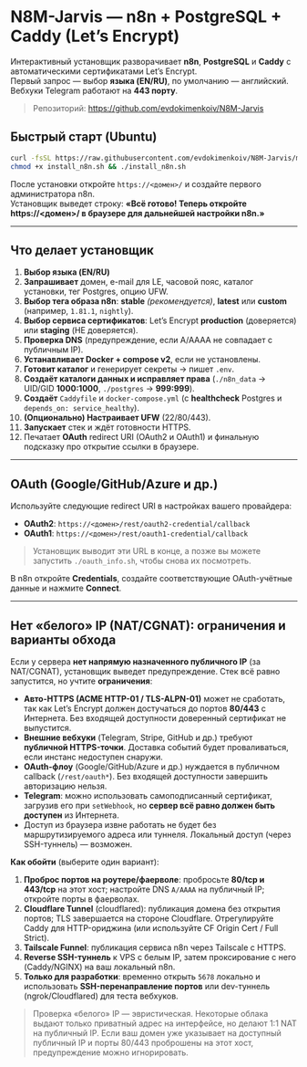 # N8M-Jarvis — n8n + PostgreSQL + Caddy (Let’s Encrypt)

Интерактивный установщик разворачивает **n8n**, **PostgreSQL** и **Caddy** с автоматическими сертификатами Let’s Encrypt.  
Первый запрос — выбор **языка (EN/RU)**, по умолчанию — английский. Вебхуки Telegram работают на **443 порту**.

> Репозиторий: https://github.com/evdokimenkoiv/N8M-Jarvis

## Быстрый старт (Ubuntu)
```bash
curl -fsSL https://raw.githubusercontent.com/evdokimenkoiv/N8M-Jarvis/main/install_n8n.sh -o install_n8n.sh
chmod +x install_n8n.sh && ./install_n8n.sh
```

После установки откройте `https://<домен>/` и создайте первого администратора n8n.  
Установщик выведет строку: **«Всё готово! Теперь откройте https://<домен>/ в браузере для дальнейшей настройки n8n.»**

---

## Что делает установщик

1. **Выбор языка (EN/RU)**  
2. **Запрашивает** домен, e-mail для LE, часовой пояс, каталог установки, тег Postgres, опцию UFW.  
3. **Выбор тега образа n8n**: **stable** *(рекомендуется)*, **latest** или **custom** (например, `1.81.1`, `nightly`).  
4. **Выбор сервиса сертификатов**: Let’s Encrypt **production** (доверяется) или **staging** (НЕ доверяется).  
5. **Проверка DNS** (предупреждение, если A/AAAA не совпадает с публичным IP).  
6. **Устанавливает Docker + compose v2**, если не установлены.  
7. **Готовит каталог** и генерирует секреты → пишет `.env`.  
8. **Создаёт каталоги данных и исправляет права** (`./n8n_data` → UID/GID **1000:1000**, `./postgres` → **999:999**).  
9. **Создаёт** `Caddyfile` и `docker-compose.yml` (с **healthcheck** Postgres и `depends_on: service_healthy`).  
10. **(Опционально) Настраивает UFW** (22/80/443).  
11. **Запускает** стек и ждёт готовности HTTPS.  
12. Печатает **OAuth** redirect URI (OAuth2 и OAuth1) и финальную подсказку про открытие ссылки в браузере.

---

## OAuth (Google/GitHub/Azure и др.)

Используйте следующие redirect URI в настройках вашего провайдера:

- **OAuth2**: `https://<домен>/rest/oauth2-credential/callback`  
- **OAuth1**: `https://<домен>/rest/oauth1-credential/callback`

> Установщик выводит эти URL в конце, а позже вы можете запустить `./oauth_info.sh`, чтобы снова их посмотреть.

В n8n откройте **Credentials**, создайте соответствующие OAuth-учётные данные и нажмите **Connect**.

---

## Нет «белого» IP (NAT/CGNAT): ограничения и варианты обхода

Если у сервера **нет напрямую назначенного публичного IP** (за NAT/CGNAT), установщик выведет предупреждение. Стек всё равно запустится, но учтите **ограничения**:

- **Авто-HTTPS (ACME HTTP-01 / TLS-ALPN-01)** может не сработать, так как Let’s Encrypt должен достучаться до портов **80/443** с Интернета. Без входящей доступности доверенный сертификат не выпустится.
- **Внешние вебхуки** (Telegram, Stripe, GitHub и др.) требуют **публичной HTTPS-точки**. Доставка событий будет проваливаться, если инстанс недоступен снаружи.
- **OAuth-флоу** (Google/GitHub/Azure и др.) нуждается в публичном callback (`/rest/oauth*`). Без входящей доступности завершить авторизацию нельзя.
- **Telegram**: можно использовать самоподписанный сертификат, загрузив его при `setWebhook`, но **сервер всё равно должен быть доступен** из Интернета.
- Доступ из браузера извне работать не будет без маршрутизируемого адреса или туннеля. Локальный доступ (через SSH-туннель) — возможен.

**Как обойти** (выберите один вариант):

1. **Проброс портов на роутере/фаерволе**: пробросьте **80/tcp и 443/tcp** на этот хост; настройте DNS `A/AAAA` на публичный IP; откройте порты в фаерволах.
2. **Cloudflare Tunnel** (cloudflared): публикация домена без открытия портов; TLS завершается на стороне Cloudflare. Отрегулируйте Caddy для HTTP-ориджина (или используйте CF Origin Cert / Full Strict).
3. **Tailscale Funnel**: публикация сервиса n8n через Tailscale с HTTPS.
4. **Reverse SSH-туннель** к VPS с белым IP, затем проксирование с него (Caddy/NGINX) на ваш локальный n8n.
5. **Только для разработки**: временно открыть `5678` локально и использовать **SSH-перенаправление портов** или dev-туннель (ngrok/Cloudflared) для теста вебхуков.

> Проверка «белого» IP — эвристическая. Некоторые облака выдают только приватный адрес на интерфейсе, но делают 1:1 NAT на публичный IP. Если ваш домен уже указывает на доступный публичный IP и порты 80/443 проброшены на этот хост, предупреждение можно игнорировать.
